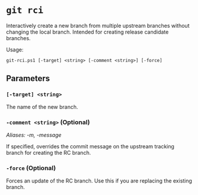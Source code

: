 # `git rci`

Interactively create a new branch from multiple upstream branches without changing the local branch. Intended for creating release candidate branches.

Usage:

    git-rci.ps1 [-target] <string> [-comment <string>] [-force]

## Parameters

### `[-target] <string>`

The name of the new branch.

### `-comment <string>` (Optional)

_Aliases: -m, -message_

If specified, overrides the commit message on the upstream tracking branch for creating the RC branch.

### `-force` (Optional)

Forces an update of the RC branch. Use this if you are replacing the existing branch.
